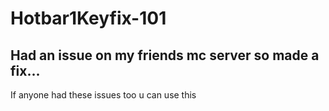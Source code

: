 # Hotbar1Keyfix-101
## Had an issue on my friends mc server so made a fix...
If anyone had these issues too u can use this
